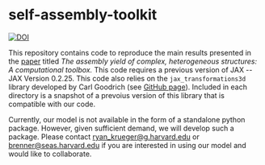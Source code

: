 # self-assembly-toolkit

[![DOI](https://zenodo.org/badge/649769899.svg)](https://zenodo.org/badge/latestdoi/649769899)

This repository contains code to reproduce the main results presented in the [paper](https://www.biorxiv.org/content/10.1101/2022.06.26.497606v1.abstract) titled *The assembly yield of complex, heterogeneous structures: A computational toolbox.*
This code requires a previous version of JAX -- JAX Version 0.2.25.
This code also relies on the `jax_transformations3d` library developed by Carl Goodrich (see [GitHub page](https://github.com/cpgoodri/jax_transformations3d)).
Included in each directory is a snapshot of a prevoius version of this library that is compatible with our code.

Currently, our model is not available in the form of a standalone python package.
However, given sufficient demand, we will develop such a package.
Please contact [ryan_krueger@g.harvard.edu](mailto:ryan_krueger@g.harvard.edu) or [brenner@seas.harvard.edu](mailto:brenner@seas.harvard.edu) if you are interested in using our model and would like to collaborate.
